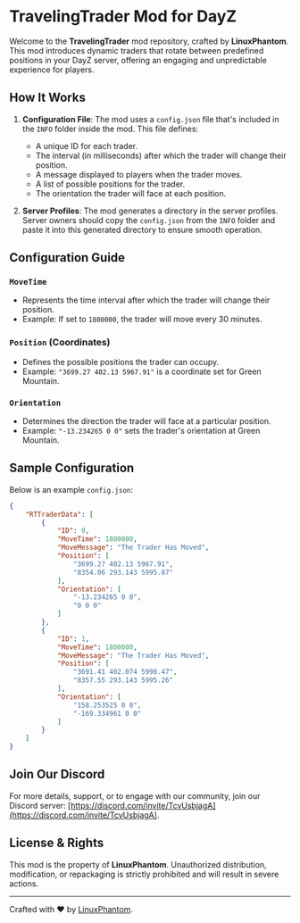 # TravelingTrader Mod for DayZ

Welcome to the **TravelingTrader** mod repository, crafted by **LinuxPhantom**. This mod introduces dynamic traders that rotate between predefined positions in your DayZ server, offering an engaging and unpredictable experience for players.

## How It Works

1. **Configuration File**: The mod uses a `config.json` file that's included in the `INFO` folder inside the mod. This file defines:
   - A unique ID for each trader.
   - The interval (in milliseconds) after which the trader will change their position.
   - A message displayed to players when the trader moves.
   - A list of possible positions for the trader.
   - The orientation the trader will face at each position.

2. **Server Profiles**: The mod generates a directory in the server profiles. Server owners should copy the `config.json` from the `INFO` folder and paste it into this generated directory to ensure smooth operation.

## Configuration Guide

### `MoveTime`

- Represents the time interval after which the trader will change their position.
- Example: If set to `1800000`, the trader will move every 30 minutes.

### `Position` (Coordinates)

- Defines the possible positions the trader can occupy.
- Example: `"3699.27 402.13 5967.91"` is a coordinate set for Green Mountain.

### `Orientation`

- Determines the direction the trader will face at a particular position.
- Example: `"-13.234265 0 0"` sets the trader's orientation at Green Mountain.

## Sample Configuration

Below is an example `config.json`:

```json
{
    "RTTraderData": [
        {
            "ID": 0,
            "MoveTime": 1800000,
            "MoveMessage": "The Trader Has Moved",
            "Position": [
                "3699.27 402.13 5967.91",
                "8354.06 293.143 5995.87"
            ],
            "Orientation": [
                "-13.234265 0 0",
                "0 0 0"
            ]
        },
        {
            "ID": 1,
            "MoveTime": 1800000,
            "MoveMessage": "The Trader Has Moved",
            "Position": [
                "3691.41 402.074 5998.47",
                "8357.55 293.143 5995.26"
            ],
            "Orientation": [
                "158.253525 0 0",
                "-169.334961 0 0"
            ]
        }
    ]
}
```

## Join Our Discord

For more details, support, or to engage with our community, join our Discord server: [https://discord.com/invite/TcvUsbjagA](https://discord.com/invite/TcvUsbjagA).

## License & Rights

This mod is the property of **LinuxPhantom**. Unauthorized distribution, modification, or repackaging is strictly prohibited and will result in severe actions.

---

Crafted with :heart: by [LinuxPhantom](https://github.com/LinuxPhantom/Traveling-Trader).


